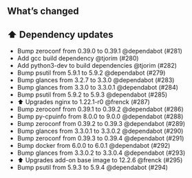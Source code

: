 ## What’s changed

## ⬆️ Dependency updates

- Bump zeroconf from 0.39.0 to 0.39.1 @dependabot (#281)
- Add gcc build dependency @tjorim (#280)
- Add python3-dev to build dependencies @tjorim (#282)
- Bump psutil from 5.9.1 to 5.9.2 @dependabot (#279)
- Bump glances from 3.2.7 to 3.3.0 @dependabot (#283)
- Bump glances from 3.3.0 to 3.3.0.1 @dependabot (#284)
- Bump psutil from 5.9.2 to 5.9.3 @dependabot (#285)
- ⬆️ Upgrades nginx to 1.22.1-r0 @frenck (#287)
- Bump zeroconf from 0.39.1 to 0.39.2 @dependabot (#286)
- Bump py-cpuinfo from 8.0.0 to 9.0.0 @dependabot (#288)
- Bump zeroconf from 0.39.2 to 0.39.3 @dependabot (#289)
- Bump glances from 3.3.0.1 to 3.3.0.2 @dependabot (#290)
- Bump zeroconf from 0.39.3 to 0.39.4 @dependabot (#291)
- Bump docker from 6.0.0 to 6.0.1 @dependabot (#292)
- Bump glances from 3.3.0.2 to 3.3.0.4 @dependabot (#293)
- ⬆️ Upgrades add-on base image to 12.2.6 @frenck (#295)
- Bump psutil from 5.9.3 to 5.9.4 @dependabot (#294)
